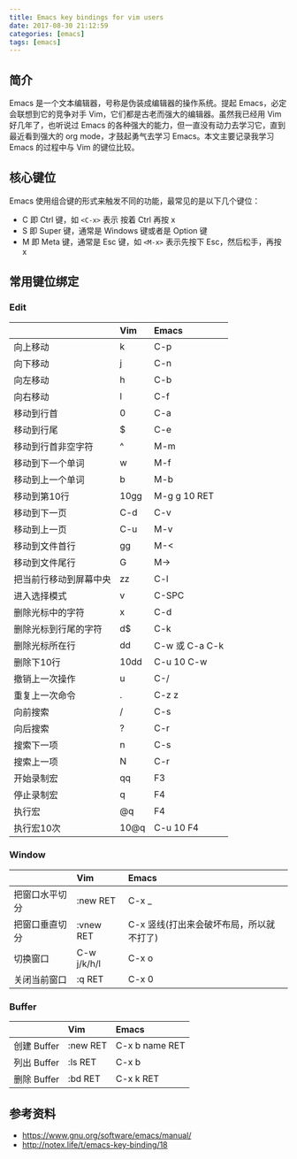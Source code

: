 ```yaml
---
title: Emacs key bindings for vim users
date: 2017-08-30 21:12:59
categories: [emacs]
tags: [emacs]
---
```


## 简介

Emacs 是一个文本编辑器，号称是伪装成编辑器的操作系统。提起 Emacs，必定会联想到它的竞争对手 Vim，它们都是古老而强大的编辑器。虽然我已经用 Vim 好几年了，也听说过 Emacs 的各种强大的能力，但一直没有动力去学习它，直到最近看到强大的 org mode，才鼓起勇气去学习 Emacs。本文主要记录我学习 Emacs 的过程中与 Vim 的键位比较。


## 核心键位

Emacs 使用组合键的形式来触发不同的功能，最常见的是以下几个键位：

- C 即 Ctrl 键，如 `<C-x>` 表示 按着 Ctrl 再按 x
- S 即 Super 键，通常是 Windows 键或者是 Option 键
- M 即 Meta 键，通常是 Esc 键，如 `<M-x>` 表示先按下 Esc，然后松手，再按 x


## 常用键位绑定

### Edit

|             | Vim  | Emacs         |
|:------------|:-----|:--------------|
| 向上移动        | k    | C-p           |
| 向下移动        | j    | C-n           |
| 向左移动        | h    | C-b           |
| 向右移动        | l    | C-f           |
| 移动到行首       | 0    | C-a           |
| 移动到行尾       | $    | C-e           |
| 移动到行首非空字符   | ^    | M-m           |
| 移动到下一个单词    | w    | M-f           |
| 移动到上一个单词    | b    | M-b           |
| 移动到第10行     | 10gg | M-g g 10 RET  |
| 移动到下一页      | C-d  | C-v           |
| 移动到上一页      | C-u  | M-v           |
| 移动到文件首行     | gg   | M-<           |
| 移动到文件尾行     | G    | M->           |
| 把当前行移动到屏幕中央 | zz   | C-l           |
| 进入选择模式      | v    | C-SPC         |
| 删除光标中的字符    | x    | C-d           |
| 删除光标到行尾的字符  | d$   | C-k           |
| 删除光标所在行     | dd   | C-w 或 C-a C-k |
| 删除下10行      | 10dd | C-u 10 C-w    |
| 撤销上一次操作     | u    | C-/           |
| 重复上一次命令     | .    | C-z z         |
| 向前搜索        | /    | C-s           |
| 向后搜索        | ?    | C-r           |
| 搜索下一项       | n    | C-s           |
| 搜索上一项       | N    | C-r           |
| 开始录制宏       | qq   | F3            |
| 停止录制宏       | q    | F4            |
| 执行宏         | @q   | F4            |
| 执行宏10次      | 10@q | C-u 10 F4     |


### Window

|         | Vim         | Emacs |
|:--------|:------------|:------|
| 把窗口水平切分 | :new RET    | C-x _ |
| 把窗口垂直切分 | :vnew RET   | C-x 竖线(打出来会破坏布局，所以就不打了) |
| 切换窗口    | C-w j/k/h/l | C-x o |
| 关闭当前窗口  | :q RET      | C-x 0 |


### Buffer

|           | Vim      | Emacs          |
|:----------|:---------|:---------------|
| 创建 Buffer | :new RET | C-x b name RET |
| 列出 Buffer | :ls RET  | C-x b          |
| 删除 Buffer | :bd RET  | C-x k RET      |



## 参考资料

- https://www.gnu.org/software/emacs/manual/
- http://notex.life/t/emacs-key-binding/18

